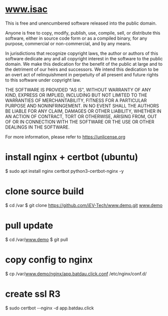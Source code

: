 # www.isac
This is free and unencumbered software released into the public domain.

Anyone is free to copy, modify, publish, use, compile, sell, or
distribute this software, either in source code form or as a compiled
binary, for any purpose, commercial or non-commercial, and by any
means.

In jurisdictions that recognize copyright laws, the author or authors
of this software dedicate any and all copyright interest in the
software to the public domain. We make this dedication for the benefit
of the public at large and to the detriment of our heirs and
successors. We intend this dedication to be an overt act of
relinquishment in perpetuity of all present and future rights to this
software under copyright law.

THE SOFTWARE IS PROVIDED "AS IS", WITHOUT WARRANTY OF ANY KIND,
EXPRESS OR IMPLIED, INCLUDING BUT NOT LIMITED TO THE WARRANTIES OF
MERCHANTABILITY, FITNESS FOR A PARTICULAR PURPOSE AND NONINFRINGEMENT.
IN NO EVENT SHALL THE AUTHORS BE LIABLE FOR ANY CLAIM, DAMAGES OR
OTHER LIABILITY, WHETHER IN AN ACTION OF CONTRACT, TORT OR OTHERWISE,
ARISING FROM, OUT OF OR IN CONNECTION WITH THE SOFTWARE OR THE USE OR
OTHER DEALINGS IN THE SOFTWARE.

For more information, please refer to <https://unlicense.org>

# install nginx + certbot (ubuntu)
$ sudo apt install nginx certbot python3-certbot-nginx -y

# clone source build
$ cd /var
$ git clone https://github.com/iEV-Tech/www.demo.git www.demo

# pull update
$ cd /var/www.demo
$ git pull

# copy config to nginx
$ cp /var/www.demo/nginx/app.batdau.click.conf /etc/nginx/conf.d/

# create ssl R3
$ sudo certbot --nginx -d app.batdau.click
